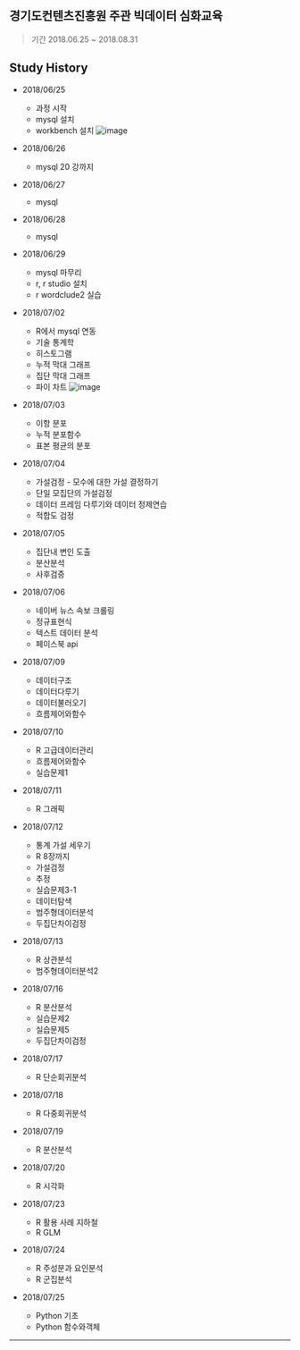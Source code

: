 ## 경기도컨텐츠진흥원 주관 빅데이터 심화교육

> 기간 2018.06.25 ~ 2018.08.31

## Study History
* 2018/06/25
    * 과정 시작
    * mysql 설치
    * workbench 설치
![image](https://user-images.githubusercontent.com/24689883/54098139-90b04e00-43f6-11e9-8ff3-f004479b8f30.png)
   
* 2018/06/26
    * mysql 20 강까지
* 2018/06/27
    * mysql
* 2018/06/28
    * mysql
* 2018/06/29
    * mysql 마무리
    * r, r studio 설치
    * r wordclude2 실습
* 2018/07/02
    * R에서 mysql 연동
    * 기술 통계학
    * 히스토그램
    * 누적 막대 그래프
    * 집단 막대 그래프
    * 파이 차트
![image](https://user-images.githubusercontent.com/24689883/54098135-8c843080-43f6-11e9-8a70-62b8471b0771.png)
* 2018/07/03
    * 이항 분포
    * 누적 분포함수
    * 표본 평균의 분포
* 2018/07/04
    * 가설검정 - 모수에 대한 가설 결정하기
    * 단일 모집단의 가설검정
    * 데이터 프레임 다루기와 데이터 정제연습
    * 적합도 검정
* 2018/07/05
    * 집단내 변인 도출
    * 분산분석
    * 사후검증
* 2018/07/06
    * 네이버 뉴스 속보 크롤링
    * 정규표현식
    * 텍스트 데이터 분석
    * 페이스북 api
* 2018/07/09
    * 데이터구조
    * 데이터다루기
    * 데이터불러오기
    * 흐름제어와함수
* 2018/07/10
    * R 고급데이터관리
    * 흐름제어와함수
    * 실습문제1
* 2018/07/11
    * R 그래픽 
* 2018/07/12
    * 통계 가설 세우기
    * R 8장까지
    * 가설검정
    * 추정
    * 실습문제3-1
    * 데이터탐색
    * 범주형데이터분석
    * 두집단차이검정
* 2018/07/13
    * R 상관분석
    * 범주형데이터분석2
* 2018/07/16
    * R 분산분석
    * 실습문제2
    * 실습문제5
    * 두집단차이검정
* 2018/07/17
    * R 단순회귀분석
* 2018/07/18
    * R 다중회귀분석
* 2018/07/19
    * R 분산분석
* 2018/07/20
    * R 시각화
* 2018/07/23
    * R 활용 사례 지하철
    * R GLM
* 2018/07/24
    * R 주성분과 요인분석
    * R 군집분석
* 2018/07/25
    * Python 기초
    * Python 함수와객체
<hr/>
<br>
